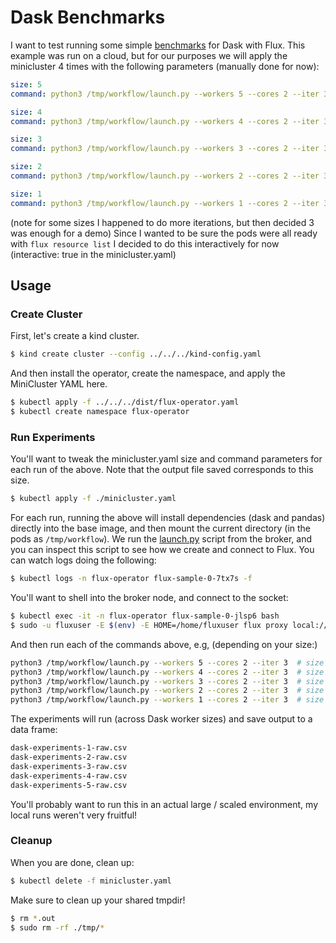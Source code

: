 # Dask Benchmarks

I want to test running some simple [benchmarks](https://matthewrocklin.com/blog/work/2017/07/03/scaling)
for Dask with Flux. This example was run on a cloud, but for our purposes we will apply the minicluster 4 times with the following
parameters (manually done for now):

```yaml
size: 5
command: python3 /tmp/workflow/launch.py --workers 5 --cores 2 --iter 3

size: 4
command: python3 /tmp/workflow/launch.py --workers 4 --cores 2 --iter 3

size: 3
command: python3 /tmp/workflow/launch.py --workers 3 --cores 2 --iter 3

size: 2
command: python3 /tmp/workflow/launch.py --workers 2 --cores 2 --iter 3

size: 1
command: python3 /tmp/workflow/launch.py --workers 1 --cores 2 --iter 3
```
(note for some sizes I happened to do more iterations, but then decided 3 was enough for a demo)
Since I wanted to be sure the pods were all ready with `flux resource list` I decided to do
this interactively for now (interactive: true in the minicluster.yaml)

## Usage

### Create Cluster

First, let's create a kind cluster.

```bash
$ kind create cluster --config ../../../kind-config.yaml
```

And then install the operator, create the namespace, and apply the MiniCluster YAML here.

```bash
$ kubectl apply -f ../../../dist/flux-operator.yaml
$ kubectl create namespace flux-operator
```

### Run Experiments

You'll want to tweak the minicluster.yaml size and command parameters for each run of the above.
Note that the output file saved corresponds to this size.

```bash
$ kubectl apply -f ./minicluster.yaml
```

For each run, running the above will install dependencies (dask and pandas) directly into the base image, and then mount
the current directory (in the pods as `/tmp/workflow`). We run the [launch.py](launch.py)
script from the broker, and you can inspect this script to see how we create and connect
to Flux. You can watch logs doing the following: 

```bash
$ kubectl logs -n flux-operator flux-sample-0-7tx7s -f
```

You'll want to shell into the broker node, and connect to the socket:

```bash
$ kubectl exec -it -n flux-operator flux-sample-0-jlsp6 bash
$ sudo -u fluxuser -E $(env) -E HOME=/home/fluxuser flux proxy local:///run/flux/local bash
```

And then run each of the commands above, e.g, (depending on your size:)

```bash
python3 /tmp/workflow/launch.py --workers 5 --cores 2 --iter 3  # size 5
python3 /tmp/workflow/launch.py --workers 4 --cores 2 --iter 3  # size 4
python3 /tmp/workflow/launch.py --workers 3 --cores 2 --iter 3  # size 3
python3 /tmp/workflow/launch.py --workers 2 --cores 2 --iter 3  # size 2
python3 /tmp/workflow/launch.py --workers 1 --cores 2 --iter 3  # size 1
```

The experiments will run (across Dask worker sizes) and save output to a data frame:

```bash
dask-experiments-1-raw.csv
dask-experiments-2-raw.csv
dask-experiments-3-raw.csv
dask-experiments-4-raw.csv
dask-experiments-5-raw.csv
```

You'll probably want to run this in an actual large / scaled environment, my local
runs weren't very fruitful!

### Cleanup

When you are done, clean up:

```bash
$ kubectl delete -f minicluster.yaml
```

Make sure to clean up your shared tmpdir!

```bash
$ rm *.out
$ sudo rm -rf ./tmp/*
```
